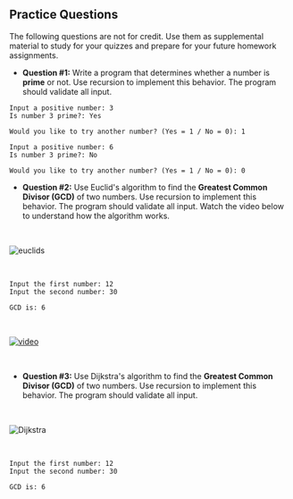 ## Practice Questions
The following questions are not for credit. Use them as supplemental material to study for your quizzes and prepare for your future homework assignments.

* **Question #1:** Write a program that determines whether a number is **prime** or not. Use recursion to implement this behavior. The program should validate all input. 

```
Input a positive number: 3
Is number 3 prime?: Yes

Would you like to try another number? (Yes = 1 / No = 0): 1

Input a positive number: 6
Is number 3 prime?: No

Would you like to try another number? (Yes = 1 / No = 0): 0
```

* **Question #2:** Use Euclid's algorithm to find the **Greatest Common Divisor (GCD)** of two numbers. Use recursion to implement this behavior. The program should validate all input. Watch the video below to understand how the algorithm works.

</br>

![euclids](http://mathurl.com/mjbkd9h.png)

</br>

```
Input the first number: 12
Input the second number: 30

GCD is: 6
```

</br> 

[![video](https://img.youtube.com/vi/AJn843kplDw/0.jpg)](https://www.youtube.com/embed/AJn843kplDw)

</br>

* **Question #3:** Use Dijkstra's algorithm to find the **Greatest Common Divisor (GCD)** of two numbers. Use recursion to implement this behavior. The program should validate all input.

</br>

![Dijkstra](http://mathurl.com/mqe52td.png)

</br>

```
Input the first number: 12
Input the second number: 30

GCD is: 6
```
